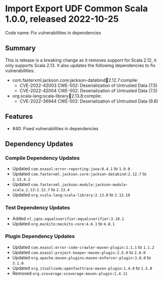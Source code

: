 # Import Export UDF Common Scala 1.0.0, released 2022-10-25

Code name: Fix vulnerabilities in dependencies

## Summary

This is release is a breaking change as it removes support for Scala 2.12, it only supports Scala 2.13. It also updates the following dependencies to fix vulnerabilities:
* com.fasterxml.jackson.core:jackson-databind:jar:2.12.7:compile:
  * CVE-2022-42003 CWE-502: Deserialization of Untrusted Data (7.5)
  * CVE-2022-42004 CWE-502: Deserialization of Untrusted Data (7.5)
* org.scala-lang:scala-library:jar:2.13.8:compile:
  * CVE-2022-36944 CWE-502: Deserialization of Untrusted Data (9.8)

## Features

* #40: Fixed vulnerabilities in dependencies

## Dependency Updates

### Compile Dependency Updates

* Updated `com.exasol:error-reporting-java:0.4.1` to `1.0.0`
* Updated `com.fasterxml.jackson.core:jackson-databind:2.12.7` to `2.13.4.2`
* Updated `com.fasterxml.jackson.module:jackson-module-scala_2.13:2.12.7` to `2.13.4`
* Updated `org.scala-lang:scala-library:2.13.8` to `2.13.10`

### Test Dependency Updates

* Added `nl.jqno.equalsverifier:equalsverifier:3.10.1`
* Updated `org.mockito:mockito-core:4.6.1` to `4.8.1`

### Plugin Dependency Updates

* Updated `com.exasol:error-code-crawler-maven-plugin:1.1.1` to `1.1.2`
* Updated `com.exasol:project-keeper-maven-plugin:2.5.0` to `2.8.0`
* Updated `org.apache.maven.plugins:maven-enforcer-plugin:3.0.0` to `3.1.0`
* Updated `org.itsallcode:openfasttrace-maven-plugin:1.4.0` to `1.5.0`
* Removed `org.scoverage:scoverage-maven-plugin:1.4.11`

